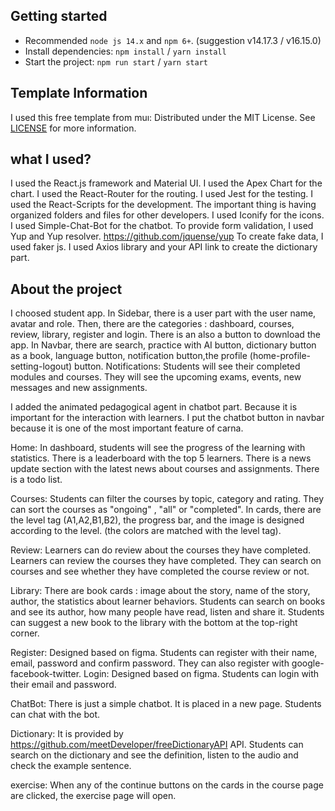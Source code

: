## Getting started

- Recommended `node js 14.x` and `npm 6+`. (suggestion v14.17.3 / v16.15.0)
- Install dependencies: `npm install` / `yarn install`
- Start the project: `npm run start` / `yarn start`

## Template Information
I used this free template from muı: 
Distributed under the MIT License. See [LICENSE](https://github.com/minimal-ui-kit/minimal.free/blob/main/LICENSE.md) for more information.

## what I used?

I used the React.js framework and Material UI. I used the Apex Chart for the chart. I used the React-Router for the routing. I used Jest for the testing. I used the React-Scripts for the development. The important thing is having organized folders and files for other developers. I used Iconify for the icons. I used Simple-Chat-Bot for the chatbot. To provide form validation, I used Yup and Yup resolver. https://github.com/jquense/yup  To create fake data, I used faker js. I used Axios library and your API link to create the dictionary part. 


## About the project

I choosed student app.
In Sidebar, there is a user part with the user name, avatar  and role. Then, there are the categories : dashboard, courses, review, library, register and login. There is an also a button to download the app.
In Navbar, there are search, practice with AI button, dictionary button as a book, language button, notification button,the profile (home-profile-setting-logout) button.
Notifications: Students will see their completed modules and courses. They will see the upcoming exams, events, new messages and new assignments.

I added the animated pedagogical agent in chatbot part. Because it is important for the interaction with learners. 
I put the chatbot button in navbar because it is one of the most important feature of carna. 

Home: 
In dashboard, students will see the progress of the learning with statistics.
There is a leaderboard with the top 5 learners.
There is a news update section with the latest news about courses and assignments.
There is a todo list. 

Courses:
Students can filter the courses by topic, category and rating. 
They can sort the courses as "ongoing" , "all" or "completed".
In cards, there are the level tag (A1,A2,B1,B2), the progress bar, and the image is designed according to the level. (the colors are matched with the level tag).

Review: 
Learners can do review about the courses they have completed.
Learners can review the courses they have completed. They can search on courses and see whether they have completed the course review or not.

Library: 
There are book cards : image about the story, name of the story, author, the statistics about learner behaviors. Students can search on books and see its author, how many people have read, listen and share it. Students can suggest a new book to the library with the bottom at the top-right corner.

Register:
Designed based on figma. Students can register with their name, email, password and confirm password. They can also register with google-facebook-twitter.
Login: 
Designed based on figma. Students can login with their email and password.

ChatBot: There is just a simple chatbot. It is placed in a new page. Students can chat with the bot.

Dictionary: 
It is provided by https://github.com/meetDeveloper/freeDictionaryAPI API. Students can search on the dictionary and see the definition, listen to the audio and check the example sentence.

exercise: 
When any of the continue buttons on the cards in the course page are clicked, the exercise page will open.
